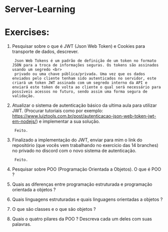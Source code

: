 # Server-Learning
# Exercises:
1. Pesquisar sobre o que é JWT (Json Web Token) e Cookies para transporte de dados, descrever.

        Json Web Tokens é um padrão de definição de um token no formato JSON para a troca de informações seguras. Os tokens são assinados usando um segredo <br>
        privado ou uma chave pública/privada. Uma vez que os dados enviados pelo cliente tenham sido autenticados no servidor, este criará um token JWT assinado com um segredo interno da API e enviará este token de volta ao cliente o qual será necessário para possíveis acessos no futuro, sendo assim uma forma segura de validação.

2. Atualizar o sistema de autenticação básico da ultima aula para utilizar JWT. (Procurar tutoriais como por exemplo: https://www.luiztools.com.br/post/autenticacao-json-web-token-jwt-em-nodejs/) e implementar a sua solução.

        Feito.

3. Finalizado a implementação do JWT, enviar para mim o link do repositório (que vocês vem trabalhando no exercicio das 14 branches) no privado no discord com o novo sistema de autenticação.

        Feito.

4. Pesquisar sobre POO (Programação Orientada a Objetos). O que é POO ?

6. Quais as diferenças entre programação estruturada e programação orientada a objetos ?

7. Quais linguagens estruturadas e quais linguagens orientadas a objetos ?

8. O que são classes e o que são objetos ?

9. Quais o quatro pilares da POO ? Descreva cada um deles com suas palavras. 